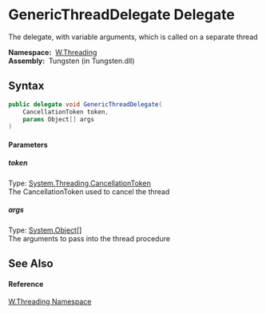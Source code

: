GenericThreadDelegate Delegate
==============================
   The delegate, with variable arguments, which is called on a separate thread

  **Namespace:**  [W.Threading][1]  
  **Assembly:**  Tungsten (in Tungsten.dll)

Syntax
------

```csharp
public delegate void GenericThreadDelegate(
	CancellationToken token,
	params Object[] args
)
```

#### Parameters

##### *token*
Type: [System.Threading.CancellationToken][2]  
The CancellationToken used to cancel the thread

##### *args*
Type: [System.Object][3][]  
The arguments to pass into the thread procedure


See Also
--------

#### Reference
[W.Threading Namespace][1]  

[1]: ../README.md
[2]: http://msdn.microsoft.com/en-us/library/dd384802
[3]: http://msdn.microsoft.com/en-us/library/e5kfa45b